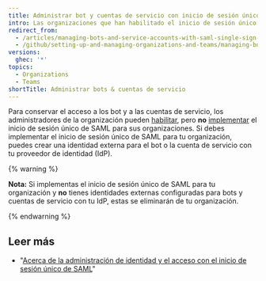 ```yaml
---
title: Administrar bot y cuentas de servicio con inicio de sesión único de SAML
intro: Las organizaciones que han habilitado el inicio de sesión único de SAML pueden conservar el acceso para los bot y las cuentas de servicio.
redirect_from:
  - /articles/managing-bots-and-service-accounts-with-saml-single-sign-on
  - /github/setting-up-and-managing-organizations-and-teams/managing-bots-and-service-accounts-with-saml-single-sign-on
versions:
  ghec: '*'
topics:
  - Organizations
  - Teams
shortTitle: Administrar bots & cuentas de servicio
---
```


Para conservar el acceso a los bot y a las cuentas de servicio, los administradores de la organización pueden [habilitar](/articles/enabling-and-testing-saml-single-sign-on-for-your-organization), pero **no** [implementar](/articles/enforcing-saml-single-sign-on-for-your-organization) el inicio de sesión único de SAML para sus organizaciones. Si debes implementar el inicio de sesión único de SAML para tu organización, puedes crear una identidad externa para el bot o la cuenta de servicio con tu proveedor de identidad (IdP).

{% warning %}

**Nota:** Si implementas el inicio de sesión único de SAML para tu organización y **no** tienes identidades externas configuradas para bots y cuentas de servicio con tu IdP, estas se eliminarán de tu organización.

{% endwarning %}

## Leer más

- "[Acerca de la administración de identidad y el acceso con el inicio de sesión único de SAML](/articles/about-identity-and-access-management-with-saml-single-sign-on)"
